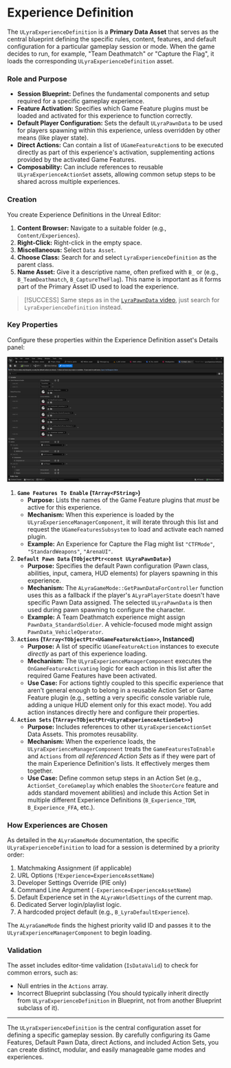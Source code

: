 # Experience Definition

The `ULyraExperienceDefinition` is a **Primary Data Asset** that serves as the central blueprint defining the specific rules, content, features, and default configuration for a particular gameplay session or mode. When the game decides to run, for example, "Team Deathmatch" or "Capture the Flag", it loads the corresponding `ULyraExperienceDefinition` asset.

### Role and Purpose

* **Session Blueprint:** Defines the fundamental components and setup required for a specific gameplay experience.
* **Feature Activation:** Specifies which Game Feature plugins must be loaded and activated for this experience to function correctly.
* **Default Player Configuration:** Sets the default `ULyraPawnData` to be used for players spawning within this experience, unless overridden by other means (like player state).
* **Direct Actions:** Can contain a list of `UGameFeatureAction`s to be executed directly as part of this experience's activation, supplementing actions provided by the activated Game Features.
* **Composability:** Can include references to reusable `ULyraExperienceActionSet` assets, allowing common setup steps to be shared across multiple experiences.

### Creation

You create Experience Definitions in the Unreal Editor:

1. **Content Browser:** Navigate to a suitable folder (e.g., `Content/Experiences`).
2. **Right-Click:** Right-click in the empty space.
3. **Miscellaneous:** Select `Data Asset`.
4. **Choose Class:** Search for and select `LyraExperienceDefinition` as the parent class.
5. **Name Asset:** Give it a descriptive name, often prefixed with `B_` or  (e.g., `B_TeamDeathmatch`, `B_CaptureTheFlag`). This name is important as it forms part of the Primary Asset ID used to load the experience.

> [!SUCCESS]
> Same steps as in the [`LyraPawnData` video](lyrapawndata.md#creation), just search for `LyraExperienceDefinition` instead.&#x20;

### Key Properties

Configure these properties within the Experience Definition asset's Details panel:

<img src=".gitbook/assets/image (112).png" alt="" title="Experience Definition of the Headquarters Game Mode">

1. **`Game Features To Enable` (`TArray<FString>`)**
   * **Purpose:** Lists the names of the Game Feature plugins that _must_ be active for this experience.
   * **Mechanism:** When this experience is loaded by the `ULyraExperienceManagerComponent`, it will iterate through this list and request the `UGameFeaturesSubsystem` to load and activate each named plugin.
   * **Example:** An Experience for Capture the Flag might list `"CTFMode"`, `"StandardWeapons"`, `"ArenaUI"`.
2. **`Default Pawn Data` (`TObjectPtr<const ULyraPawnData>`)**
   * **Purpose:** Specifies the default Pawn configuration (Pawn class, abilities, input, camera, HUD elements) for players spawning in this experience.
   * **Mechanism:** The `ALyraGameMode::GetPawnDataForController` function uses this as a fallback if the player's `ALyraPlayerState` doesn't have specific Pawn Data assigned. The selected `ULyraPawnData` is then used during pawn spawning to configure the character.
   * **Example:** A Team Deathmatch experience might assign `PawnData_StandardSoldier`. A vehicle-focused mode might assign `PawnData_VehicleOperator`.
3. **`Actions` (`TArray<TObjectPtr<UGameFeatureAction>>`, Instanced)**
   * **Purpose:** A list of specific `UGameFeatureAction` instances to execute _directly_ as part of this experience loading.
   * **Mechanism:** The `ULyraExperienceManagerComponent` executes the `OnGameFeatureActivating` logic for each action in this list after the required Game Features have been activated.
   * **Use Case:** For actions tightly coupled to this specific experience that aren't general enough to belong in a reusable Action Set or Game Feature plugin (e.g., setting a very specific console variable rule, adding a unique HUD element only for this exact mode). You add action instances directly here and configure their properties.
4. **`Action Sets` (`TArray<TObjectPtr<ULyraExperienceActionSet>>`)**
   * **Purpose:** Includes references to other `ULyraExperienceActionSet` Data Assets. This promotes reusability.
   * **Mechanism:** When the experience loads, the `ULyraExperienceManagerComponent` treats the `GameFeaturesToEnable` and `Actions` from _all referenced Action Sets_ as if they were part of the main Experience Definition's lists. It effectively merges them together.
   * **Use Case:** Define common setup steps in an Action Set (e.g., `ActionSet_CoreGameplay` which enables the `ShooterCore` feature and adds standard movement abilities) and include this Action Set in multiple different Experience Definitions (`B_Experience_TDM`, `B_Experience_FFA`, etc.).

### How Experiences are Chosen

As detailed in the `ALyraGameMode` documentation, the specific `ULyraExperienceDefinition` to load for a session is determined by a priority order:

1. Matchmaking Assignment (if applicable)
2. URL Options (`?Experience=ExperienceAssetName`)
3. Developer Settings Override (PIE only)
4. Command Line Argument (`-Experience=ExperienceAssetName`)
5. Default Experience set in the `ALyraWorldSettings` of the current map.
6. Dedicated Server login/playlist logic.
7. A hardcoded project default (e.g., `B_LyraDefaultExperience`).

The `ALyraGameMode` finds the highest priority valid ID and passes it to the `ULyraExperienceManagerComponent` to begin loading.

### Validation

The asset includes editor-time validation (`IsDataValid`) to check for common errors, such as:

* Null entries in the `Actions` array.
* Incorrect Blueprint subclassing (You should typically inherit directly from `ULyraExperienceDefinition` in Blueprint, not from another Blueprint subclass of it).

***

The `ULyraExperienceDefinition` is the central configuration asset for defining a specific gameplay session. By carefully configuring its Game Features, Default Pawn Data, direct Actions, and included Action Sets, you can create distinct, modular, and easily manageable game modes and experiences.
